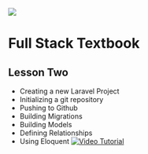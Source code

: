 ![](http://static1.squarespace.com/static/538f3fcde4b05c5fecc7a40e/t/538f48a4e4b00d94e8c253b3/1453396632576/?format=400w)
# Full Stack Textbook
## Lesson Two
* Creating a new Laravel Project
* Initializing a git repository
* Pushing to Github
* Building Migrations
* Building Models
* Defining Relationships
* Using Eloquent
[![Video Tutorial](http://img.youtube.com/vi/jM2l8iKr6TE.jpg)](https://youtu.be/jM2l8iKr6TE)
